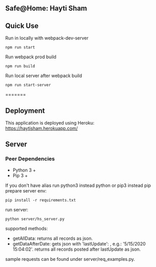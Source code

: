 ## Safe@Home: Hayti Sham

## Quick Use

Run in locally with webpack-dev-server

```
npm run start
```

Run webpack prod build
```
npm run build
```

Run local server after webpack build

```
npm run start-server
```
 
=======
## Deployment
This application is deployed using Heroku:
https://haytisham.herokuapp.com/


##
## Server
### Peer Dependencies
 - Python 3 +
 - Pip 3 +
 
 If you don't have alias run python3 instead python or pip3 instead pip
prepare server env:
```
pip install -r requirements.txt
```


run server:
```
python server/hs_server.py
``` 
supported methods:
* getAllData: returns all records as json.
* getDataAfterDate: gets json with 'lastUpdate': <timestamp>, e.g.: '5/15/2020 15:04:02'. returns all records posted after lastUpdate as json.   
   
sample requests can be found under server/req_examples.py. 
